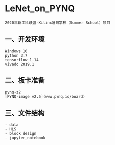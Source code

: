 # LeNet_on_PYNQ
    2020年新工科联盟-Xilinx暑期学校（Summer School）项目

## 一、开发环境
    Windows 10
    python 3.7
    tensorflow 1.14
    vivado 2019.1

## 二、板卡准备
    pynq-z2
    [PYNQ-image v2.5](www.pynq.io/board)

## 三、文件结构
    - data
    - HLS
    - block design
    - jupyter_notebook
